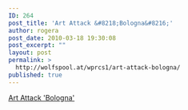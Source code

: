 ```yaml
---
ID: 264
post_title: 'Art Attack &#8218;Bologna&#8216;'
author: rogera
post_date: 2010-03-18 19:30:08
post_excerpt: ""
layout: post
permalink: >
  http://wolfspool.at/wprcs1/art-attack-bologna/
published: true
---
```

<a href="http://movingculture.blogsport.eu/art-attack-ausstellung/">Art Attack 'Bologna'</a> <a href="https://www.google.com/calendar/event?action=TEMPLATE&amp;tmeid=YTQ4N21qZ2FlcGt0bW8xaDU4NXEzdHNtMXMgd29sZmdhbmcuc2NodWVzc2VsQG0&amp;tmsrc=wolfgang.schuessel%40gmail.com" target="_blank"><img src="http://www.google.com/calendar/images/ext/gc_button1_en.gif" border="0" alt="" /></a>